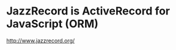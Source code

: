<!--
id: 1446517756
link: http://kevinisom.info/post/1446517756/jazzrecord-is-activerecord-for-javascript-orm
slug: jazzrecord-is-activerecord-for-javascript-orm
date: Mon Nov 01 2010 03:40:45 GMT+1300 (NZDT)
raw: {"blog_name":"kevinisom","id":1446517756,"post_url":"http://kevinisom.info/post/1446517756/jazzrecord-is-activerecord-for-javascript-orm","slug":"jazzrecord-is-activerecord-for-javascript-orm","type":"link","date":"2010-10-31 14:40:45 GMT","timestamp":1288536045,"state":"published","format":"html","reblog_key":"aWsXCopo","tags":[],"short_url":"http://tmblr.co/Zw68Yy1ME1ly","highlighted":[],"feed_item":"http://www.jazzrecord.org/","from_feed_id":"650234","note_count":0,"title":"JazzRecord is ActiveRecord for JavaScript (ORM)","url":"http://www.jazzrecord.org/","description":""}
publish: 2010-11-01
tags: 
title: JazzRecord is ActiveRecord for JavaScript (ORM)
-->


JazzRecord is ActiveRecord for JavaScript (ORM)
===============================================

<http://www.jazzrecord.org/>

